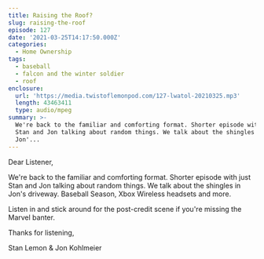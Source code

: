 ```yaml
---
title: Raising the Roof?
slug: raising-the-roof
episode: 127
date: '2021-03-25T14:17:50.000Z'
categories:
  - Home Ownership
tags:
  - baseball
  - falcon and the winter soldier
  - roof
enclosure:
  url: 'https://media.twistoflemonpod.com/127-lwatol-20210325.mp3'
  length: 43463411
  type: audio/mpeg
summary: >-
  We're back to the familiar and comforting format. Shorter episode with just
  Stan and Jon talking about random things. We talk about the shingles in
  Jon'...
---
```


Dear Listener,

We're back to the familiar and comforting format. Shorter episode with just Stan and Jon talking about random things. We talk about the shingles in Jon's driveway. Baseball Season, Xbox Wireless headsets and more.

Listen in and stick around for the post-credit scene if you're missing the Marvel banter.

Thanks for listening,

Stan Lemon & Jon Kohlmeier
